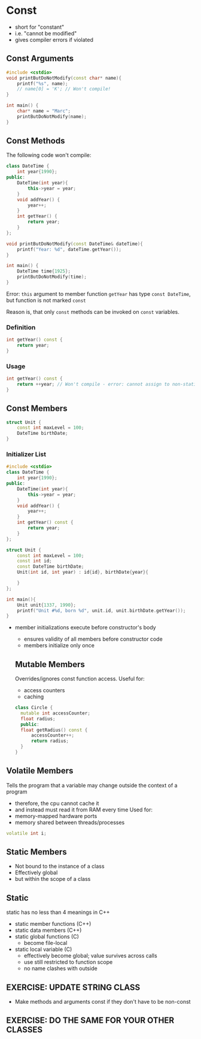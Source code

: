 # Const
- short for "constant"
- i.e. "cannot be modified"
- gives compiler errors if violated

## Const Arguments

```c++
#include <cstdio>
void printButDoNotModify(const char* name){
	printf("%s", name);
	// name[0] = 'K'; // Won't compile!
}

int main() {
	char* name = "Marc";
	printButDoNotModify(name);
}
```

## Const Methods

The following code won't compile:

```c++
class DateTime {
	int year{1990};
public:
	DateTime(int year){
		this->year = year;
	}
	void addYear() {
		year++;
	}
	int getYear() {
		return year;
	}
};

void printButDoNotModify(const DateTime& dateTime){
	printf("Year: %d", dateTime.getYear());
}

int main() {
	DateTime time{1925};
	printButDoNotModify(time);
}
```

Error: `this` argument to member function `getYear` has type `const DateTime`, but function is not marked `const`

Reason is, that only `const` methods can be invoked on `const` variables.

### Definition

```c++
int getYear() const {
	return year;
}
```

### Usage

```c++
int getYear() const {
	return ++year; // Won't compile - error: cannot assign to non-static data member within const member function 'getYear'
}
```

## Const Members

```c++
struct Unit {
	const int maxLevel = 100;
	DateTime birthDate;
}
```

### Initializer List

```c++
#include <cstdio>
class DateTime {
	int year{1990};
public:
	DateTime(int year){
		this->year = year;
	}
	void addYear() {
		year++;
	}
	int getYear() const {
		return year;
	}
};

struct Unit {
	const int maxLevel = 100;
	const int id;
	const DateTime birthDate;
	Unit(int id, int year) : id{id}, birthDate{year}{

	}
};

int main(){
	Unit unit{1337, 1990};
	printf("Unit #%d, born %d", unit.id, unit.birthDate.getYear());
}
```

- member initializations execute before constructor's body
  - ensures validity of all members before constructor code
  - members initialize only once

  ## Mutable Members
  Overrides/ignores const function access. Useful for:
  - access counters
  - caching

  ```c++
  class Circle {
	mutable int accessCounter;
	float radius;
	public:
	float getRadius() const {
		accessCounter++;
		return radius;
	}
  }
  ```

## Volatile Members
Tells the program that a variable may change outside the context of a program
- therefore, the cpu cannot cache it
- and instead must read it from RAM every time
Used for:
- memory-mapped hardware ports
- memory shared between threads/processes
```c++
volatile int i;
```

## Static Members
- Not bound to the instance of a class
- Effectively global
- but within the scope of a class

## Static
static has no less than 4 meanings in C++

- static member functions (C++)
- static data members (C++)
- static global functions (C)
  - become file-local
- static local variable  (C)
  - effectively become global; value survives across calls
  - use still restricted to function scope
  - no name clashes with outside

## EXERCISE: UPDATE STRING CLASS
- Make methods and arguments const if they don't have to be non-const

## EXERCISE: DO THE SAME FOR YOUR OTHER CLASSES
